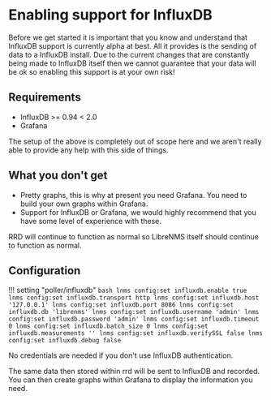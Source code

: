 # Enabling support for InfluxDB

Before we get started it is important that you know and understand
that InfluxDB support is currently alpha at best. All it provides is
the sending of data to a InfluxDB install. Due to the current changes
that are constantly being made to InfluxDB itself then we cannot
guarantee that your data will be ok so enabling this support is at
your own risk!

## Requirements

- InfluxDB >= 0.94 < 2.0
- Grafana

The setup of the above is completely out of scope here and we aren't
really able to provide any help with this side of things.

## What you don't get

- Pretty graphs, this is why at present you need Grafana. You need to
  build your own graphs within Grafana.
- Support for InfluxDB or Grafana, we would highly recommend that you
  have some level of experience with these.

RRD will continue to function as normal so LibreNMS itself should
continue to function as normal.

## Configuration

!!! setting "poller/influxdb"
    ```bash
    lnms config:set influxdb.enable true
    lnms config:set influxdb.transport http
    lnms config:set influxdb.host '127.0.0.1'
    lnms config:set influxdb.port 8086
    lnms config:set influxdb.db 'librenms'
    lnms config:set influxdb.username 'admin'
    lnms config:set influxdb.password 'admin'
    lnms config:set influxdb.timeout 0
    lnms config:set influxdb.batch_size 0
    lnms config:set influxdb.measurements ''
    lnms config:set influxdb.verifySSL false
    lnms config:set influxdb.debug false
    ```

No credentials are needed if you don't use InfluxDB authentication.

The same data then stored within rrd will be sent to InfluxDB and
recorded. You can then create graphs within Grafana to display the
information you need.
